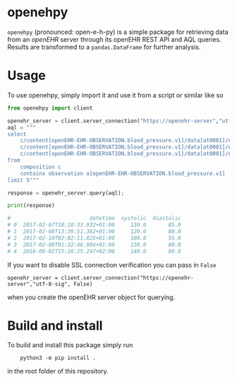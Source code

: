 # openehpy
`openehpy` (pronounced: open-e-h-py) is a simple package for retrieving data
from an *openEHR* server through its openEHR REST API and AQL queries.
Results are transformed to a `pandas.DataFrame` for further analysis.


# Usage
To use openehpy, simply import it and use it from a script or similar like so

```python
from openehpy import client

openehr_server = client.server_connection("https://openehr-server","utf-8-sig")
aql = """
select
    c/content[openEHR-EHR-OBSERVATION.blood_pressure.v1]/data[at0001]/events[at0006]/time/value as datetime,
    c/content[openEHR-EHR-OBSERVATION.blood_pressure.v1]/data[at0001]/events[at0006]/data[at0003]/items[at0004]/value/magnitude AS systolic,
    c/content[openEHR-EHR-OBSERVATION.blood_pressure.v1]/data[at0001]/events[at0006]/data[at0003]/items[at0005]/value/magnitude AS diastolic
from
    composition c
    contains observation o[openEHR-EHR-OBSERVATION.blood_pressure.v1]
limit 5"""

response = openehr_server.query(aql);

print(response)

#                         datetime  systolic  diastolic
# 0  2017-02-07T18:18:33.932+01:00     130.0       85.0
# 1  2017-02-08T13:39:51.382+01:00     120.0       80.0
# 2  2017-02-10T02:02:11.825+01:00     100.0       55.0
# 3  2017-02-08T01:32:46.904+01:00     130.0       80.0
# 4  2016-06-02T15:28:25.247+02:00     140.0       80.0
```

If you want to disable SSL connection verification you can pass in `False`

```
openehr_server = client.server_connection("https://openehr-server","utf-8-sig", False)
```

when you create the openEHR server object for querying. 


# Build and install 

To build and install this package simply run 

```
    python3 -m pip install .
```

in the root folder of this repository.
